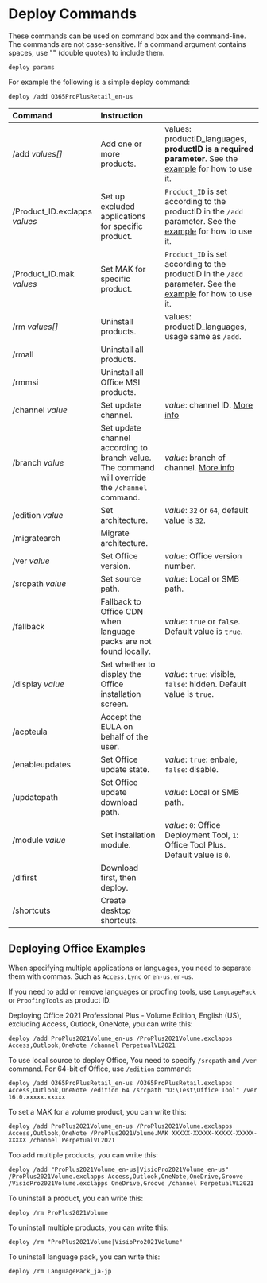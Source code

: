 # Deploy Commands

These commands can be used on command box and the command-line. The commands are not case-sensitive. If a command argument contains spaces, use "" (double quotes) to include them.

``` batch
deploy params
```

For example the following is a simple deploy command:

``` batch
deploy /add O365ProPlusRetail_en-us
```

| Command | Instruction |  |
| :-- | :-- | :-- |
| /add *values[]* | Add one or more products. | values: productID_languages, **productID is a required parameter**. See the [example](deploy.md#deploying-office-examples) for how to use it. |
| /Product_ID.exclapps *values* | Set up excluded applications for specific product. | `Product_ID` is set according to the productID in the `/add` parameter. See the [example](deploy.md#deploying-office-examples) for how to use it. |
| /Product_ID.mak *values* | Set MAK for specific product. | `Product_ID` is set according to the productID in the `/add` parameter. See the [example](deploy.md#deploying-office-examples) for how to use it. |
| /rm *values[]* | Uninstall products. | values: productID_languages, usage same as `/add`. |
| /rmall | Uninstall all products. |  |
| /rmmsi | Uninstall all Office MSI products. |  |
| /channel *value* | Set update channel. | *value*: channel ID. [More info](/deploy/settings/basic.md#update-channel) |
| /branch *value* | Set update channel according to branch value. The command will override the `/channel` command.  | *value*: branch of channel. [More info](/toolbox/office.md#query-office-version) |
| /edition *value* | Set architecture. | *value*: `32` or `64`, default value is `32`. |
| /migratearch | Migrate architecture. |  |
| /ver *value* | Set Office version. | *value*: Office version number. |
| /srcpath *value* | Set source path. | *value*: Local or SMB path. |
| /fallback | Fallback to Office CDN when language packs are not found locally. | *value*: `true` or `false`. Default value is `true`. |
| /display *value* | Set whether to display the Office installation screen. | *value*: `true`: visible, `false`: hidden. Default value is `true`. |
| /acpteula | Accept the EULA on behalf of the user. |  |
| /enableupdates | Set Office update state. | *value*: `true`: enbale, `false`: disable. |
| /updatepath | Set Office update download path. | *value*: Local or SMB path. |
| /module *value* | Set installation module. | *value*: `0`: Office Deployment Tool, `1`: Office Tool Plus. Default value is `0`. |
| /dlfirst | Download first, then deploy. |  |
| /shortcuts | Create desktop shortcuts. |  |

## Deploying Office Examples

When specifying multiple applications or languages, you need to separate them with commas. Such as `Access,Lync` or `en-us,en-us`.

If you need to add or remove languages or proofing tools, use `LanguagePack` or `ProofingTools` as product ID.

Deploying Office 2021 Professional Plus - Volume Edition, English (US), excluding Access, Outlook, OneNote, you can write this:

``` batch
deploy /add ProPlus2021Volume_en-us /ProPlus2021Volume.exclapps Access,Outlook,OneNote /channel PerpetualVL2021
```

To use local source to deploy Office, You need to specify `/srcpath` and `/ver` command. For 64-bit of Office, use `/edition` command:

``` batch
deploy /add O365ProPlusRetail_en-us /O365ProPlusRetail.exclapps Access,Outlook,OneNote /edition 64 /srcpath "D:\Test\Office Tool" /ver 16.0.xxxxx.xxxxx
```

To set a MAK for a volume product, you can write this:

``` batch
deploy /add ProPlus2021Volume_en-us /ProPlus2021Volume.exclapps Access,Outlook,OneNote /ProPlus2021Volume.MAK XXXXX-XXXXX-XXXXX-XXXXX-XXXXX /channel PerpetualVL2021
```

Too add multiple products, you can write this:

``` batch
deploy /add "ProPlus2021Volume_en-us|VisioPro2021Volume_en-us" /ProPlus2021Volume.exclapps Access,Outlook,OneNote,OneDrive,Groove /VisioPro2021Volume.exclapps OneDrive,Groove /channel PerpetualVL2021
```

To uninstall a product, you can write this:

``` batch
deploy /rm ProPlus2021Volume
```

To uninstall multiple products, you can write this:

``` batch
deploy /rm "ProPlus2021Volume|VisioPro2021Volume"
```

To uninstall language pack, you can write this:

``` batch
deploy /rm LanguagePack_ja-jp
```
